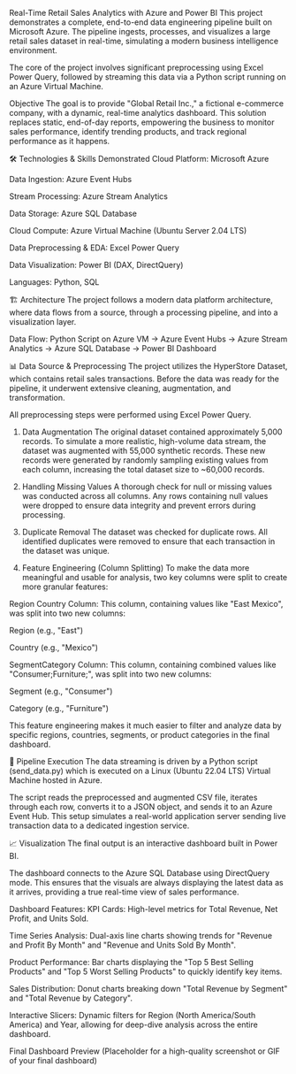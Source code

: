 Real-Time Retail Sales Analytics with Azure and Power BI
This project demonstrates a complete, end-to-end data engineering pipeline built on Microsoft Azure. The pipeline ingests, processes, and visualizes a large retail sales dataset in real-time, simulating a modern business intelligence environment.

The core of the project involves significant preprocessing using Excel Power Query, followed by streaming this data via a Python script running on an Azure Virtual Machine.

Objective
The goal is to provide "Global Retail Inc.," a fictional e-commerce company, with a dynamic, real-time analytics dashboard. This solution replaces static, end-of-day reports, empowering the business to monitor sales performance, identify trending products, and track regional performance as it happens.

🛠️ Technologies & Skills Demonstrated
Cloud Platform: Microsoft Azure

Data Ingestion: Azure Event Hubs

Stream Processing: Azure Stream Analytics

Data Storage: Azure SQL Database

Cloud Compute: Azure Virtual Machine (Ubuntu Server 2.04 LTS)

Data Preprocessing & EDA: Excel Power Query

Data Visualization: Power BI (DAX, DirectQuery)

Languages: Python, SQL

🏗️ Architecture
The project follows a modern data platform architecture, where data flows from a source, through a processing pipeline, and into a visualization layer.

Data Flow:
Python Script on Azure VM → Azure Event Hubs → Azure Stream Analytics → Azure SQL Database → Power BI Dashboard

📊 Data Source & Preprocessing
The project utilizes the HyperStore Dataset, which contains retail sales transactions. Before the data was ready for the pipeline, it underwent extensive cleaning, augmentation, and transformation.

All preprocessing steps were performed using Excel Power Query.

1. Data Augmentation
   The original dataset contained approximately 5,000 records. To simulate a more realistic, high-volume data stream, the dataset was augmented with 55,000 synthetic records. These new records were generated by randomly sampling existing values from each column, increasing the total dataset size to ~60,000 records.

2. Handling Missing Values
   A thorough check for null or missing values was conducted across all columns. Any rows containing null values were dropped to ensure data integrity and prevent errors during processing.

3. Duplicate Removal
   The dataset was checked for duplicate rows. All identified duplicates were removed to ensure that each transaction in the dataset was unique.

4. Feature Engineering (Column Splitting)
   To make the data more meaningful and usable for analysis, two key columns were split to create more granular features:

Region Country Column: This column, containing values like "East Mexico", was split into two new columns:

Region (e.g., "East")

Country (e.g., "Mexico")

SegmentCategory Column: This column, containing combined values like "Consumer;Furniture;", was split into two new columns:

Segment (e.g., "Consumer")

Category (e.g., "Furniture")

This feature engineering makes it much easier to filter and analyze data by specific regions, countries, segments, or product categories in the final dashboard.

🚀 Pipeline Execution
The data streaming is driven by a Python script (send_data.py) which is executed on a Linux (Ubuntu 22.04 LTS) Virtual Machine hosted in Azure.

The script reads the preprocessed and augmented CSV file, iterates through each row, converts it to a JSON object, and sends it to an Azure Event Hub. This setup simulates a real-world application server sending live transaction data to a dedicated ingestion service.

📈 Visualization
The final output is an interactive dashboard built in Power BI.

The dashboard connects to the Azure SQL Database using DirectQuery mode. This ensures that the visuals are always displaying the latest data as it arrives, providing a true real-time view of sales performance.

Dashboard Features:
KPI Cards: High-level metrics for Total Revenue, Net Profit, and Units Sold.

Time Series Analysis: Dual-axis line charts showing trends for "Revenue and Profit By Month" and "Revenue and Units Sold By Month".

Product Performance: Bar charts displaying the "Top 5 Best Selling Products" and "Top 5 Worst Selling Products" to quickly identify key items.

Sales Distribution: Donut charts breaking down "Total Revenue by Segment" and "Total Revenue by Category".

Interactive Slicers: Dynamic filters for Region (North America/South America) and Year, allowing for deep-dive analysis across the entire dashboard.

Final Dashboard Preview
(Placeholder for a high-quality screenshot or GIF of your final dashboard)
